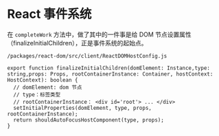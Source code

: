 # React 事件系统

在 `completeWork` 方法中，做了其中的一件事是给 DOM 节点设置属性（finalizeInitialChildren），正是事件系统的起始点。

`/packages/react-dom/src/client/ReactDOMHostConfig.js`

```tsx
export function finalizeInitialChildren(domElement: Instance,type: string,props: Props, rootContainerInstance: Container, hostContext: HostContext): boolean {
  // domElement: dom 节点
  // type：标签类型
  // rootContainerInstance： <div id='root'> ... </div>
  setInitialProperties(domElement, type, props, rootContainerInstance);
  return shouldAutoFocusHostComponent(type, props);
}
```

